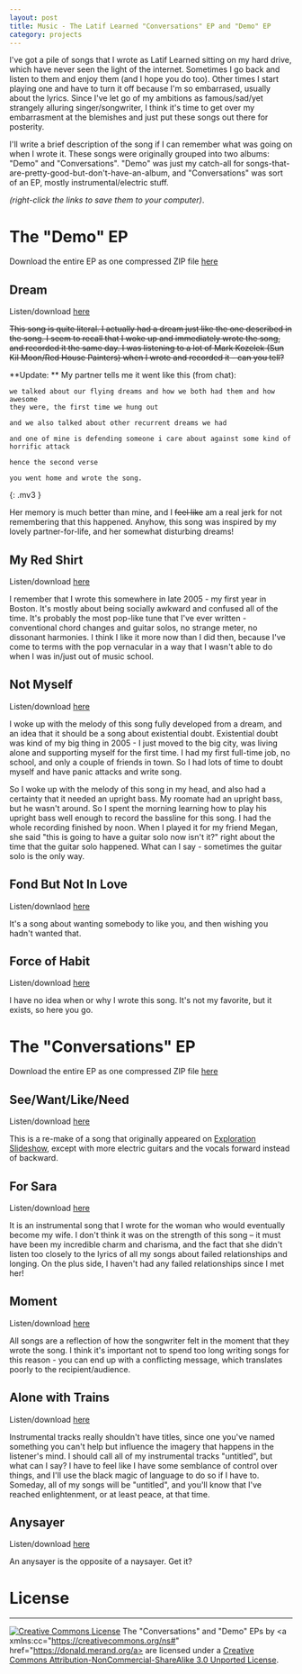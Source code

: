 ```yaml
---
layout: post
title: Music - The Latif Learned "Conversations" EP and "Demo" EP
category: projects
---
```


I've got a pile of songs that I wrote as Latif Learned sitting on my hard drive, which have never seen the light of the internet. Sometimes I go back and listen to them and enjoy them (and I hope you do too). Other times I start playing one and have to turn it off because I'm so embarrased, usually about the lyrics. Since I've let go of my ambitions as famous/sad/yet strangely alluring singer/songwriter, I think it's time to get over my embarrasment at the blemishes and just put these songs out there for posterity.

I'll write a brief description of the song if I can remember what was going on when I wrote it. These songs were originally grouped into two albums: "Demo" and "Conversations". "Demo" was just my catch-all for songs-that-are-pretty-good-but-don't-have-an-album, and "Conversations" was sort of an EP, mostly instrumental/electric stuff.

*(right-click the links to save them to your computer)*.


The "Demo" EP
=============

Download the entire EP as one compressed ZIP file [here](https://embed.merand.org/ll/ll-demo.zip)

Dream
-----
Listen/download [here](https://embed.merand.org/1342053957/Dream.mp3)

<strike>This song is quite literal. I actually had a dream just like the one described in the song. I seem to recall that I woke up and immediately wrote the song, and recorded it the same day. I was listening to a lot of Mark Kozelek (Sun Kil Moon/Red House Painters) when I wrote and recorded it - can you tell?</strike>

**Update: ** My partner tells me it went like this (from chat):

    we talked about our flying dreams and how we both had them and how awesome
    they were, the first time we hung out

    and we also talked about other recurrent dreams we had

    and one of mine is defending someone i care about against some kind of
    horrific attack

    hence the second verse

    you went home and wrote the song.
{: .mv3 }

Her memory is much better than mine, and I <strike>feel like</strike> am a real jerk for not remembering that this happened. Anyhow, this song was inspired by my lovely partner-for-life, and her somewhat disturbing dreams!



## My Red Shirt

Listen/download [here](https://embed.merand.org/1342054474/my-red-shirt.mp3)

I remember that I wrote this somewhere in late 2005 - my first year in Boston. It's mostly about being socially awkward and confused all of the time. It's probably the most pop-like tune that I've ever written - conventional chord changes and guitar solos, no strange meter, no dissonant harmonies. I think I like it more now than I did then, because I've come to terms with the pop vernacular in a way that I wasn't able to do when I was in/just out of music school.

## Not Myself
Listen/download [here](https://embed.merand.org/1342054630/not-myself.mp3)

I woke up with the melody of this song fully developed from a dream, and an idea that it should be a song about existential doubt. Existential doubt was kind of my big thing in 2005 - I just moved to the big city, was living alone and supporting myself for the first time. I had my first full-time job, no school, and only a couple of friends in town. So I had lots of time to doubt myself and have panic attacks and write song.

So I woke up with the melody of this song in my head, and also had a certainty that it needed an upright bass. My roomate had an upright bass, but he wasn't around. So I spent the morning learning how to play his upright bass well enough to record the bassline for this song. I had the whole recording finished by noon. When I played it for my friend Megan, she said "this is going to have a guitar solo now isn't it?" right about the time that the guitar solo happened. What can I say - sometimes the guitar solo is the only way.


## Fond But Not In Love

Listen/downlaod [here](https://embed.merand.org/1342054248/fond-but-not-in-love.mp3)

It's a song about wanting somebody to like you, and then wishing you hadn't wanted that.


## Force of Habit
Listen/download [here](https://embed.merand.org/1342054466/force-of-habit.mp3)

I have no idea when or why I wrote this song. It's not my favorite, but it exists, so here you go.




# The "Conversations" EP

Download the entire EP as one compressed ZIP file [here](https://embed.merand.org/ll/ll-conversations.zip)

## See/Want/Like/Need

Listen/download [here](https://embed.merand.org/1342054678/see-want-like-need.mp3)

This is a re-make of a song that originally appeared on [Exploration Slideshow](https://donald.merand.org/projects/2011/08/16/album-exploration-slideshow.html), except with more electric guitars and the vocals forward instead of backward.


## For Sara

Listen/download [here](https://embed.merand.org/1342054268/for-sara.mp3)

It is an instrumental song that I wrote for the woman who would eventually become my wife. I don't think it was on the strength of this song – it must have been my incredible charm and charisma, and the fact that she didn't listen too closely to the lyrics of all my songs about failed relationships and longing. On the plus side, I haven't had any failed relationships since I met her!


## Moment

Listen/download [here](https://embed.merand.org/1342028322/moment.mp3)

All songs are a reflection of how the songwriter felt in the moment that they wrote the song. I think it's important not to spend too long writing songs for this reason - you can end up with a conflicting message, which translates poorly to the recipient/audience.


## Alone with Trains

Listen/download [here](https://embed.merand.org/1342054104/alone-with-trains.mp3)

Instrumental tracks really shouldn't have titles, since one you've named something you can't help but influence the imagery that happens in the listener's mind. I should call all of my instrumental tracks "untitled", but what can I say? I have to feel like I have some semblance of control over things, and I'll use the black magic of language to do so if I have to. Someday, all of my songs will be "untitled", and you'll know that I've reached enlightenment, or at least peace, at that time.


## Anysayer

Listen/download [here](https://embed.merand.org/1342054099/anysayer.mp3)

An anysayer is the opposite of a naysayer. Get it?



# License
---

<a rel="license" href="https://creativecommons.org/licenses/by-nc-sa/3.0/deed.en_US"><img alt="Creative Commons License" src="https://i.creativecommons.org/l/by-nc-sa/3.0/88x31.png" class="left pad-right"></a>
The "Conversations" and "Demo" EPs by <a xmlns:cc="https://creativecommons.org/ns#" href="https://donald.merand.org/a> are licensed under a <a rel="license" href="https://creativecommons.org/licenses/by-nc-sa/3.0/deed.en_US">Creative Commons Attribution-NonCommercial-ShareAlike 3.0 Unported License</a>.
